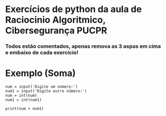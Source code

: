 # Exercícios de python da aula de Raciocinio Algoritmico, Cibersegurança PUCPR

### Todos estão comentados, apenas remova as 3 aspas em cima e embaixo de cada exercício!

# Exemplo (Soma)

```
num = input('Digite um número:')
num1 = input('Digite outro número:')
num = int(num)
num1 = int(num1)

print(num + num1)
```
